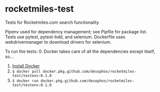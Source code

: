 # rocketmiles-test
Tests for Rocketmiles.com search functionality

Pipenv used for dependency management; see Pipfile for package list.
Tests use pytest, pytest-bdd, and selenium.
Dockerfile uses webdrivermanager to download drivers for selenium.

To run the tests:
0. Docker takes care of all the dependencies except itself, so...
1. [Install Docker](https://hub.docker.com/?overlay=onboarding)
2. `$ docker pull docker.pkg.github.com/desophos/rocketmiles-test/testenv:0.1.0`
3. `$ docker run docker.pkg.github.com/desophos/rocketmiles-test/testenv:0.1.0`
